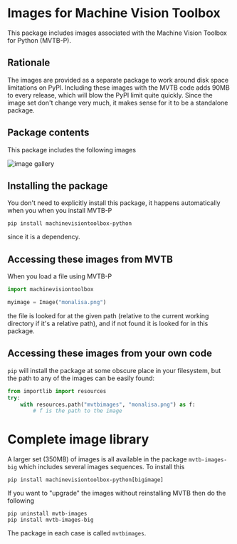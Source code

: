 # Images for Machine Vision Toolbox

This package includes images associated with the Machine Vision Toolbox for Python (MVTB-P).

## Rationale

The images are provided as a separate package to work around disk space limitations on PyPI.  Including these images with the MVTB code adds 90MB to every release, which will blow the PyPI limit quite quickly.  Since the image set don't change very much, it makes sense for it to be a standalone package.

## Package contents

This package includes the following images

![image gallery](https://github.com/petercorke/machinevision-toolbox-python/raw/master/figs/gallery1.png)

## Installing the package

You don't need to explicitly install this package, it happens automatically when you when you install MVTB-P

```
pip install machinevisiontoolbox-python
```
since it is a dependency.

## Accessing these images from MVTB

When you load a file using MVTB-P

```python
import machinevisiontoolbox

myimage = Image("monalisa.png")
```
the file is looked for at the given path (relative to the current working directory if it's a relative path), and if not found it is looked for in this package. 

## Accessing these images from your own code

`pip` will install the package at some obscure place in your filesystem, but the path to any of the images can be easily found:

```python
from importlib import resources
try:
    with resources.path("mvtbimages", "monalisa.png") as f:
        # f is the path to the image
```

# Complete image library

A larger set (350MB) of images is all available in the package `mvtb-images-big` which includes several images sequences.  To install this

```
pip install machinevisiontoolbox-python[bigimage]
```

If you want to "upgrade" the images without reinstalling MVTB then do the following

```
pip uninstall mvtb-images
pip install mvtb-images-big
```

The package in each case is called `mvtbimages`.